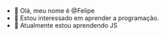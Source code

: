 - 👋 Olá, meu nome é @Felipe
- 👀 Estou interessado em aprender a programação.
- 🌱 Atualmente estou aprendendo JS


<!---
Felipesilvs/Felipesilvs is a ✨ special ✨ repository because its `README.md` (this file) appears on your GitHub profile.
You can click the Preview link to take a look at your changes.
--->
